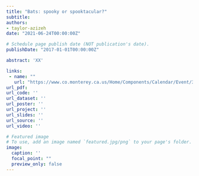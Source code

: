 ```yaml
---
title: "Bats: spooky or spooktacular?"
subtitle:
authors:
- taylor-azizeh
date: "2021-06-24T00:00:00Z"

# Schedule page publish date (NOT publication's date).
publishDate: "2017-01-01T00:00:00Z"

abstract: 'XX'

links:
 - name: ""
   url: "https://www.co.monterey.ca.us/Home/Components/Calendar/Event/33879/9235?selcat=1166"
url_pdf: 
url_code: ''
url_dataset: ''
url_poster: ''
url_project: ''
url_slides: ''
url_source: ''
url_video: ''

# Featured image
# To use, add an image named `featured.jpg/png` to your page's folder. 
image:
  caption: ''
  focal_point: ""
  preview_only: false
---
```

